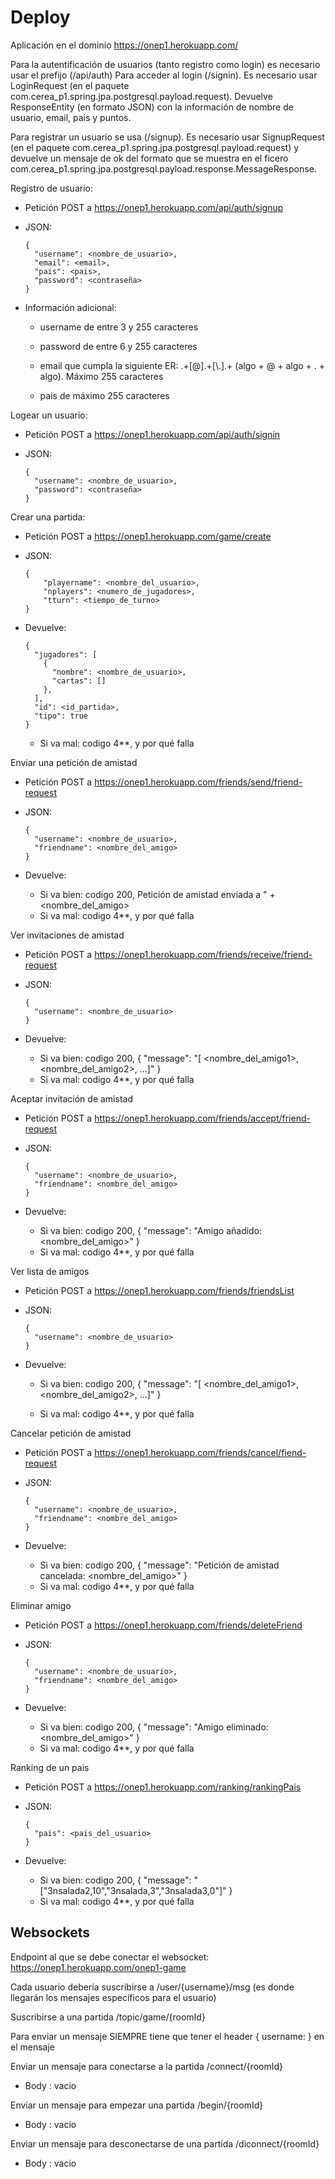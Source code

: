# Deploy
Aplicación en el dominio https://onep1.herokuapp.com/

Para la autentificación de usuarios (tanto registro como login) es necesario usar el prefijo (/api/auth)
Para acceder al login (/signin). Es necesario usar LoginRequest (en el paquete com.cerea_p1.spring.jpa.postgresql.payload.request). Devuelve ResponseEntity (en formato JSON) con la información de nombre de usuario, email, pais y puntos.

Para registrar un usuario se usa (/signup). Es necesario usar SignupRequest (en el paquete com.cerea_p1.spring.jpa.postgresql.payload.request) y devuelve un mensaje de ok del formato que se muestra en el ficero com.cerea_p1.spring.jpa.postgresql.payload.response.MessageResponse.

Registro de usuario:

  - Petición POST a https://onep1.herokuapp.com/api/auth/signup
  
  - JSON:
  
        {
          "username": <nombre_de_usuario>,
          "email": <email>,
          "pais": <pais>,
          "password": <contraseña>
        }
      
  - Información adicional:
  
      - username de entre 3 y 255 caracteres
        
      - password de entre 6 y 255 caracteres
        
      - email que cumpla la siguiente ER: .+[@].+[\\.].+ (algo + @ + algo + . + algo). Máximo 255 caracteres
        
      - pais de máximo 255 caracteres

Logear un usuario:

  - Petición POST a https://onep1.herokuapp.com/api/auth/signin

  - JSON:
      
        {
          "username": <nombre_de_usuario>,
          "password": <contraseña>
        }

Crear una partida:
  
  - Petición POST a https://onep1.herokuapp.com/game/create

  - JSON:

        {
            "playername": <nombre_del_usuario>,
            "nplayers": <numero_de_jugadores>,
            "tturn": <tiempo_de_turno>
        }

  - Devuelve: 

        {
          "jugadores": [
            {
              "nombre": <nombre_de_usuario>,
              "cartas": []
            },
          ],
          "id": <id_partida>,
          "tipo": true
        }

    - Si va mal: codigo 4**, y por qué falla

Enviar una petición de amistad
  - Petición POST a https://onep1.herokuapp.com/friends/send/friend-request

  - JSON:

        {
          "username": <nombre_de_usuario>,
          "friendname": <nombre_del_amigo>
        }

  - Devuelve: 
    - Si va bien: codigo 200, Petición de amistad enviada a " + <nombre_del_amigo>
    - Si va mal: codigo 4**, y por qué falla

Ver invitaciones de amistad
  - Petición POST a https://onep1.herokuapp.com/friends/receive/friend-request

  - JSON:

        {
          "username": <nombre_de_usuario>
        }
  - Devuelve: 
    - Si va bien: codigo 200, 
            {
              "message": "[ <nombre_del_amigo1>, <nombre_del_amigo2>, ...]"
            }
    - Si va mal: codigo 4**, y por qué falla

Aceptar invitación de amistad
  - Petición POST a https://onep1.herokuapp.com/friends/accept/friend-request

  - JSON:

        {
          "username": <nombre_de_usuario>,
          "friendname": <nombre_del_amigo>
        }
  - Devuelve: 
    - Si va bien: codigo 200, 
            {
              "message": "Amigo añadido: <nombre_del_amigo>"
            }
    - Si va mal: codigo 4**, y por qué falla

Ver lista de amigos
  - Petición POST a https://onep1.herokuapp.com/friends/friendsList

  - JSON:

        {
          "username": <nombre_de_usuario>
        }
  - Devuelve: 
    - Si va bien: codigo 200, 
          {
              "message": "[ <nombre_del_amigo1>, <nombre_del_amigo2>, ...]"
          }

    - Si va mal: codigo 4**, y por qué falla

Cancelar petición de amistad
  - Petición POST a https://onep1.herokuapp.com/friends/cancel/fiend-request

  - JSON:

        {
          "username": <nombre_de_usuario>,
          "friendname": <nombre_del_amigo>
        }
  - Devuelve: 
    - Si va bien: codigo 200, 
          {
            "message": "Petición de amistad cancelada: <nombre_del_amigo>"
          }
    - Si va mal: codigo 4**, y por qué falla

Eliminar amigo
  - Petición POST a https://onep1.herokuapp.com/friends/deleteFriend

  - JSON:

        {
          "username": <nombre_de_usuario>,
          "friendname": <nombre_del_amigo>
        }
  - Devuelve: 
    - Si va bien: codigo 200, 
          {
            "message": "Amigo eliminado: <nombre_del_amigo>"
          }
    - Si va mal: codigo 4**, y por qué falla

Ranking de un pais
  - Petición POST a https://onep1.herokuapp.com/ranking/rankingPais

  - JSON:

        {
          "pais": <pais_del_usuario>
        }
  - Devuelve: 
    - Si va bien: codigo 200, 
          {
            "message": "[\"3nsalada2,10\",\"3nsalada,3\",\"3nsalada3,0\"]"
          }
    - Si va mal: codigo 4**, y por qué falla

## Websockets

Endpoint al que se debe conectar el websocket: https://onep1.herokuapp.com/onep1-game



Cada usuario debería suscribirse a /user/{username}/msg (es donde llegarán los mensajes específicos para el usuario)

Suscribirse a una partida /topic/game/{roomId}

Para enviar un mensaje SIEMPRE tiene que tener el header { username: <nombre de usuario> } en el mensaje


Enviar un mensaje para conectarse a la partida /connect/{roomId}
  - Body : vacio
  

Enviar un mensaje para empezar una partida /begin/{roomId}
  - Body : vacio
  

Enviar un mensaje para desconectarse de una partida /diconnect/{roomId}
  - Body : vacio

